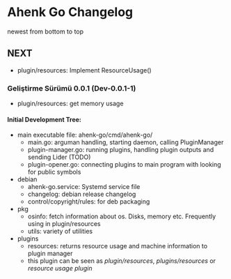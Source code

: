 # Ahenk Go Changelog
newest from bottom to top

## NEXT
- plugin/resources: Implement ResourceUsage()

### Geliştirme Sürümü 0.0.1 (Dev-0.0.1-1)

- plugin/resources: get memory usage

#### Initial Development Tree:
- main executable file: ahenk-go/cmd/ahenk-go/
  - main.go: arguman handling, starting daemon, calling PluginManager
  - plugin-manager.go: running plugins, handling plugin outputs and sending Lider (TODO)
  - plugin-opener.go: connecting plugins to main program with looking for public symbols
- debian
  - ahenk-go.service: Systemd service file
  - changelog: debian release changelog
  - control/copyright/rules: for deb packaging
- pkg
  - osinfo: fetch information about os. Disks, memory etc. Frequently using in plugin/resources
  - utils: variety of utilities
- plugins
  - resources: returns resource usage and machine information to plugin manager
  - this plugin can be seen as *plugin/resources*, *plugins/resources* or *resource usage plugin*

